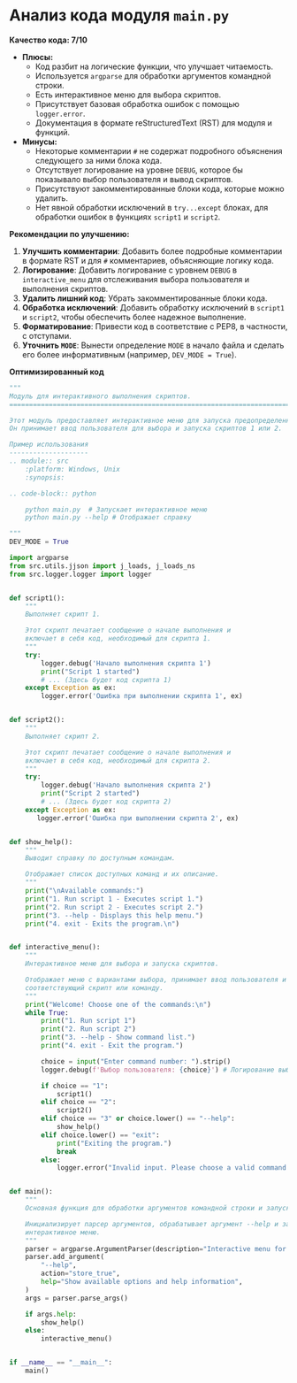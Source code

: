 # Анализ кода модуля `main.py`

**Качество кода: 7/10**

- **Плюсы:**
    - Код разбит на логические функции, что улучшает читаемость.
    - Используется `argparse` для обработки аргументов командной строки.
    - Есть интерактивное меню для выбора скриптов.
    - Присутствует базовая обработка ошибок с помощью `logger.error`.
    - Документация в формате reStructuredText (RST) для модуля и функций.
- **Минусы:**
    - Некоторые комментарии `#` не содержат подробного объяснения следующего за ними блока кода.
    - Отсутствует логирование на уровне `DEBUG`, которое бы показывало выбор пользователя и вывод скриптов.
    - Присутствуют закомментированные блоки кода, которые можно удалить.
    - Нет явной обработки исключений в `try...except` блоках, для обработки ошибок в функциях `script1` и `script2`.

**Рекомендации по улучшению:**

1.  **Улучшить комментарии**: Добавить более подробные комментарии в формате RST и для `#` комментариев, объясняющие логику кода.
2.  **Логирование**: Добавить логирование с уровнем `DEBUG` в `interactive_menu` для отслеживания выбора пользователя и выполнения скриптов.
3.  **Удалить лишний код**: Убрать закомментированные блоки кода.
4.  **Обработка исключений**: Добавить обработку исключений в `script1` и `script2`, чтобы обеспечить более надежное выполнение.
5.  **Форматирование**: Привести код в соответствие с PEP8, в частности, с отступами.
6.  **Уточнить `MODE`**: Вынести определение `MODE` в начало файла и сделать его более информативным (например, `DEV_MODE = True`).

**Оптимизированный код**

```python
"""
Модуль для интерактивного выполнения скриптов.
=========================================================================================

Этот модуль предоставляет интерактивное меню для запуска предопределенных скриптов.
Он принимает ввод пользователя для выбора и запуска скриптов 1 или 2.

Пример использования
--------------------
.. module:: src
    :platform: Windows, Unix
    :synopsis:

.. code-block:: python

    python main.py  # Запускает интерактивное меню
    python main.py --help # Отображает справку

"""
DEV_MODE = True

import argparse
from src.utils.jjson import j_loads, j_loads_ns
from src.logger.logger import logger


def script1():
    """
    Выполняет скрипт 1.

    Этот скрипт печатает сообщение о начале выполнения и
    включает в себя код, необходимый для скрипта 1.
    """
    try:
        logger.debug('Начало выполнения скрипта 1')
        print("Script 1 started")
        # ... (Здесь будет код скрипта 1)
    except Exception as ex:
        logger.error('Ошибка при выполнении скрипта 1', ex)


def script2():
    """
    Выполняет скрипт 2.

    Этот скрипт печатает сообщение о начале выполнения и
    включает в себя код, необходимый для скрипта 2.
    """
    try:
        logger.debug('Начало выполнения скрипта 2')
        print("Script 2 started")
        # ... (Здесь будет код скрипта 2)
    except Exception as ex:
       logger.error('Ошибка при выполнении скрипта 2', ex)


def show_help():
    """
    Выводит справку по доступным командам.

    Отображает список доступных команд и их описание.
    """
    print("\nAvailable commands:")
    print("1. Run script 1 - Executes script 1.")
    print("2. Run script 2 - Executes script 2.")
    print("3. --help - Displays this help menu.")
    print("4. exit - Exits the program.\n")


def interactive_menu():
    """
    Интерактивное меню для выбора и запуска скриптов.

    Отображает меню с вариантами выбора, принимает ввод пользователя и выполняет
    соответствующий скрипт или команду.
    """
    print("Welcome! Choose one of the commands:\n")
    while True:
        print("1. Run script 1")
        print("2. Run script 2")
        print("3. --help - Show command list.")
        print("4. exit - Exit the program.")

        choice = input("Enter command number: ").strip()
        logger.debug(f'Выбор пользователя: {choice}') # Логирование выбора пользователя

        if choice == "1":
            script1()
        elif choice == "2":
            script2()
        elif choice == "3" or choice.lower() == "--help":
            show_help()
        elif choice.lower() == "exit":
            print("Exiting the program.")
            break
        else:
            logger.error("Invalid input. Please choose a valid command.")


def main():
    """
    Основная функция для обработки аргументов командной строки и запуска меню.

    Инициализирует парсер аргументов, обрабатывает аргумент --help и запускает
    интерактивное меню.
    """
    parser = argparse.ArgumentParser(description="Interactive menu for running scripts.")
    parser.add_argument(
        "--help",
        action="store_true",
        help="Show available options and help information",
    )
    args = parser.parse_args()

    if args.help:
        show_help()
    else:
        interactive_menu()


if __name__ == "__main__":
    main()
```
